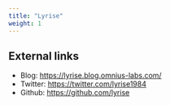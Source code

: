 ```yaml
---
title: "Lyrise"
weight: 1
---
```


## External links

- Blog: https://lyrise.blog.omnius-labs.com/
- Twitter: https://twitter.com/lyrise1984
- Github: https://github.com/lyrise